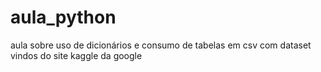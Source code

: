 # aula_python
aula sobre uso de dicionários e consumo de tabelas em csv com dataset vindos do site kaggle da google
